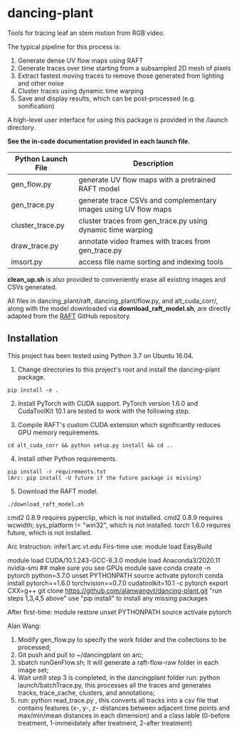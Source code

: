 # dancing-plant

Tools for tracing leaf an stem motion from RGB video.

The typical pipeline for this process is:
1) Generate dense UV flow maps using RAFT
2) Generate traces over time starting from a subsampled 2D mesh of pixels
3) Extract fastest moving traces to remove those generated from lighting and other noise
4) Cluster traces using dynamic time warping
5) Save and display results, which can be post-processed (e.g. sonification)

A high-level user interface for using this package is provided in the /launch directory.

**See the in-code documentation provided in each launch file.**

| Python Launch File | Description |
| ------------------ | ----------- |
| gen_flow.py | generate UV flow maps with a pretrained RAFT model |
| gen_trace.py | generate trace CSVs and complementary images using UV flow maps |
| cluster_trace.py | cluster traces from gen_trace.py using dynamic time warping |
| draw_trace.py | annotate video frames with traces from gen_trace.py |
| imsort.py | access file name sorting and indexing tools |

**clean_up.sh** is also provided to conveniently erase all existing images and CSVs generated.

All files in dancing_plant/raft, dancing_plant/flow.py, and alt_cuda_corr/, along with the model downloaded via **download_raft_model.sh**, are directly adapted from the [RAFT](https://github.com/princeton-vl/RAFT) GitHub repository.

## Installation

This project has been tested using Python 3.7 on Ubuntu 16.04.

1) Change directories to this project's root and install the dancing-plant package.

```
pip install -e .
```

2) Install PyTorch with CUDA support. PyTorch version 1.6.0 and CudaToolKit 10.1 are tested to work with the following step.

3) Compile RAFT's custom CUDA extension which significantly reduces GPU memory requirements.

```
cd alt_cuda_corr && python setup.py install && cd ..
```

4) Install other Python requirements.

```
pip install -r requirements.txt
(Arc: pip install -U future if the future package is missing)
```

5) Download the RAFT model.

```
./download_raft_model.sh
```

cmd2 0.8.9 requires pyperclip, which is not installed.
cmd2 0.8.9 requires wcwidth; sys_platform != "win32", which is not installed.
torch 1.6.0 requires future, which is not installed.

Arc Instruction:
infer1.arc.vt.edu
Firs-time use:
module load EasyBuild
<!-- module load python37 -->
<!-- module load CUDA/11.1.1-GCC-10.2.0 -->
module load CUDA/10.1.243-GCC-8.3.0
module load Anaconda3/2020.11
nvidia-smi  ## make sure you see GPUs
module save
conda create -n pytorch python=3.7.0
unset PYTHONPATH
source activate pytorch
conda install pytorch==1.6.0 torchvision==0.7.0 cudatoolkit=10.1 -c pytorch 
export CXX=g++ 
git clone https://github.com/alanwangvt/dancing-plant.git
"run steps 1,3,4,5 above"
use "pip install" to install any missing packages

<!-- In ~/.bashrc, add: alias python='/cm/local/apps/python37/bin/python'
                    export PYTHONPATH=/home/alanwang/dancing-plant:$PYTHONPATH
                    export CXX=g++ 
            then: source ~/.bashrc -->

After first-time:
module restore
unset PYTHONPATH
source activate pytorch

Alan Wang:
1. Modify gen_flow.py to specify the work folder and the collections to be processed;
2. Git push and pull to ~/dancingplant on arc;
3. sbatch runGenFlow.sh; It will generate a raft-flow-raw folder in each image set;
4. Wait untill step 3 is completed, in the dancingplant folder run:
python launch/batchTrace.py, this processes all the traces and generates tracks, trace_cache, clusters, and annotations;
5. run:
python read_trace.py , this converts all tracks into a csv file that contains features (x-, y-, z- distances between adjacent time points and max/min/mean distances in each dimension) and a class lable (0-before treatment, 1-immeidately after treatment, 2-after treatment)